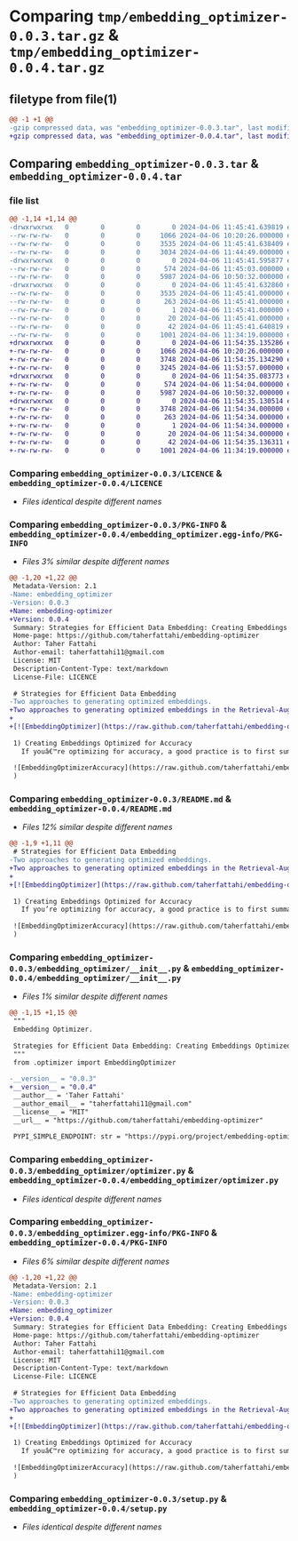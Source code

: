 # Comparing `tmp/embedding_optimizer-0.0.3.tar.gz` & `tmp/embedding_optimizer-0.0.4.tar.gz`

## filetype from file(1)

```diff
@@ -1 +1 @@
-gzip compressed data, was "embedding_optimizer-0.0.3.tar", last modified: Sat Apr  6 11:45:41 2024, max compression
+gzip compressed data, was "embedding_optimizer-0.0.4.tar", last modified: Sat Apr  6 11:54:35 2024, max compression
```

## Comparing `embedding_optimizer-0.0.3.tar` & `embedding_optimizer-0.0.4.tar`

### file list

```diff
@@ -1,14 +1,14 @@
-drwxrwxrwx   0        0        0        0 2024-04-06 11:45:41.639819 embedding_optimizer-0.0.3/
--rw-rw-rw-   0        0        0     1066 2024-04-06 10:20:26.000000 embedding_optimizer-0.0.3/LICENCE
--rw-rw-rw-   0        0        0     3535 2024-04-06 11:45:41.638409 embedding_optimizer-0.0.3/PKG-INFO
--rw-rw-rw-   0        0        0     3034 2024-04-06 11:44:49.000000 embedding_optimizer-0.0.3/README.md
-drwxrwxrwx   0        0        0        0 2024-04-06 11:45:41.595877 embedding_optimizer-0.0.3/embedding_optimizer/
--rw-rw-rw-   0        0        0      574 2024-04-06 11:45:03.000000 embedding_optimizer-0.0.3/embedding_optimizer/__init__.py
--rw-rw-rw-   0        0        0     5987 2024-04-06 10:50:32.000000 embedding_optimizer-0.0.3/embedding_optimizer/optimizer.py
-drwxrwxrwx   0        0        0        0 2024-04-06 11:45:41.632860 embedding_optimizer-0.0.3/embedding_optimizer.egg-info/
--rw-rw-rw-   0        0        0     3535 2024-04-06 11:45:41.000000 embedding_optimizer-0.0.3/embedding_optimizer.egg-info/PKG-INFO
--rw-rw-rw-   0        0        0      263 2024-04-06 11:45:41.000000 embedding_optimizer-0.0.3/embedding_optimizer.egg-info/SOURCES.txt
--rw-rw-rw-   0        0        0        1 2024-04-06 11:45:41.000000 embedding_optimizer-0.0.3/embedding_optimizer.egg-info/dependency_links.txt
--rw-rw-rw-   0        0        0       20 2024-04-06 11:45:41.000000 embedding_optimizer-0.0.3/embedding_optimizer.egg-info/top_level.txt
--rw-rw-rw-   0        0        0       42 2024-04-06 11:45:41.640819 embedding_optimizer-0.0.3/setup.cfg
--rw-rw-rw-   0        0        0     1001 2024-04-06 11:34:19.000000 embedding_optimizer-0.0.3/setup.py
+drwxrwxrwx   0        0        0        0 2024-04-06 11:54:35.135286 embedding_optimizer-0.0.4/
+-rw-rw-rw-   0        0        0     1066 2024-04-06 10:20:26.000000 embedding_optimizer-0.0.4/LICENCE
+-rw-rw-rw-   0        0        0     3748 2024-04-06 11:54:35.134290 embedding_optimizer-0.0.4/PKG-INFO
+-rw-rw-rw-   0        0        0     3245 2024-04-06 11:53:57.000000 embedding_optimizer-0.0.4/README.md
+drwxrwxrwx   0        0        0        0 2024-04-06 11:54:35.083773 embedding_optimizer-0.0.4/embedding_optimizer/
+-rw-rw-rw-   0        0        0      574 2024-04-06 11:54:04.000000 embedding_optimizer-0.0.4/embedding_optimizer/__init__.py
+-rw-rw-rw-   0        0        0     5987 2024-04-06 10:50:32.000000 embedding_optimizer-0.0.4/embedding_optimizer/optimizer.py
+drwxrwxrwx   0        0        0        0 2024-04-06 11:54:35.130514 embedding_optimizer-0.0.4/embedding_optimizer.egg-info/
+-rw-rw-rw-   0        0        0     3748 2024-04-06 11:54:34.000000 embedding_optimizer-0.0.4/embedding_optimizer.egg-info/PKG-INFO
+-rw-rw-rw-   0        0        0      263 2024-04-06 11:54:34.000000 embedding_optimizer-0.0.4/embedding_optimizer.egg-info/SOURCES.txt
+-rw-rw-rw-   0        0        0        1 2024-04-06 11:54:34.000000 embedding_optimizer-0.0.4/embedding_optimizer.egg-info/dependency_links.txt
+-rw-rw-rw-   0        0        0       20 2024-04-06 11:54:34.000000 embedding_optimizer-0.0.4/embedding_optimizer.egg-info/top_level.txt
+-rw-rw-rw-   0        0        0       42 2024-04-06 11:54:35.136311 embedding_optimizer-0.0.4/setup.cfg
+-rw-rw-rw-   0        0        0     1001 2024-04-06 11:34:19.000000 embedding_optimizer-0.0.4/setup.py
```

### Comparing `embedding_optimizer-0.0.3/LICENCE` & `embedding_optimizer-0.0.4/LICENCE`

 * *Files identical despite different names*

### Comparing `embedding_optimizer-0.0.3/PKG-INFO` & `embedding_optimizer-0.0.4/embedding_optimizer.egg-info/PKG-INFO`

 * *Files 3% similar despite different names*

```diff
@@ -1,20 +1,22 @@
 Metadata-Version: 2.1
-Name: embedding_optimizer
-Version: 0.0.3
+Name: embedding-optimizer
+Version: 0.0.4
 Summary: Strategies for Efficient Data Embedding: Creating Embeddings Optimized for Accuracy - Creating Embeddings Optimized for Storage
 Home-page: https://github.com/taherfattahi/embedding-optimizer
 Author: Taher Fattahi
 Author-email: taherfattahi11@gmail.com
 License: MIT
 Description-Content-Type: text/markdown
 License-File: LICENCE
 
 # Strategies for Efficient Data Embedding
-Two approaches to generating optimized embeddings.
+Two approaches to generating optimized embeddings in the Retrieval-Augmented Generation (RAG) Pattern
+
+[![EmbeddingOptimizer](https://raw.github.com/taherfattahi/embedding-optimizer/master/images/RAG-pattern.webp)](https://pypi.org/project/embedding-optimizer/)
 
 1) Creating Embeddings Optimized for Accuracy
   If youâ€™re optimizing for accuracy, a good practice is to first summarize the entire document, then store the summary text and the embedding together. For the rest of the document, you can simply create overlapping chunks and store the embedding and the chunk text together.
 
 ![EmbeddingOptimizerAccuracy](https://raw.github.com/taherfattahi/embedding-optimizer/master/images/optimize-accuracy.webp
 )
```

### Comparing `embedding_optimizer-0.0.3/README.md` & `embedding_optimizer-0.0.4/README.md`

 * *Files 12% similar despite different names*

```diff
@@ -1,9 +1,11 @@
 # Strategies for Efficient Data Embedding
-Two approaches to generating optimized embeddings.
+Two approaches to generating optimized embeddings in the Retrieval-Augmented Generation (RAG) Pattern
+
+[![EmbeddingOptimizer](https://raw.github.com/taherfattahi/embedding-optimizer/master/images/RAG-pattern.webp)](https://pypi.org/project/embedding-optimizer/)
 
 1) Creating Embeddings Optimized for Accuracy
   If you’re optimizing for accuracy, a good practice is to first summarize the entire document, then store the summary text and the embedding together. For the rest of the document, you can simply create overlapping chunks and store the embedding and the chunk text together.
 
 ![EmbeddingOptimizerAccuracy](https://raw.github.com/taherfattahi/embedding-optimizer/master/images/optimize-accuracy.webp
 )
```

### Comparing `embedding_optimizer-0.0.3/embedding_optimizer/__init__.py` & `embedding_optimizer-0.0.4/embedding_optimizer/__init__.py`

 * *Files 1% similar despite different names*

```diff
@@ -1,15 +1,15 @@
 """
 Embedding Optimizer.
 
 Strategies for Efficient Data Embedding: Creating Embeddings Optimized for Accuracy - Creating Embeddings Optimized for Storage --- python library for OpenAI
 """
 from .optimizer import EmbeddingOptimizer
 
-__version__ = "0.0.3"
+__version__ = "0.0.4"
 __author__ = 'Taher Fattahi'
 __author_email__ = "taherfattahi11@gmail.com"
 __license__ = "MIT"
 __url__ = "https://github.com/taherfattahi/embedding-optimizer"
 
 PYPI_SIMPLE_ENDPOINT: str = "https://pypi.org/project/embedding-optimizer"
```

### Comparing `embedding_optimizer-0.0.3/embedding_optimizer/optimizer.py` & `embedding_optimizer-0.0.4/embedding_optimizer/optimizer.py`

 * *Files identical despite different names*

### Comparing `embedding_optimizer-0.0.3/embedding_optimizer.egg-info/PKG-INFO` & `embedding_optimizer-0.0.4/PKG-INFO`

 * *Files 6% similar despite different names*

```diff
@@ -1,20 +1,22 @@
 Metadata-Version: 2.1
-Name: embedding-optimizer
-Version: 0.0.3
+Name: embedding_optimizer
+Version: 0.0.4
 Summary: Strategies for Efficient Data Embedding: Creating Embeddings Optimized for Accuracy - Creating Embeddings Optimized for Storage
 Home-page: https://github.com/taherfattahi/embedding-optimizer
 Author: Taher Fattahi
 Author-email: taherfattahi11@gmail.com
 License: MIT
 Description-Content-Type: text/markdown
 License-File: LICENCE
 
 # Strategies for Efficient Data Embedding
-Two approaches to generating optimized embeddings.
+Two approaches to generating optimized embeddings in the Retrieval-Augmented Generation (RAG) Pattern
+
+[![EmbeddingOptimizer](https://raw.github.com/taherfattahi/embedding-optimizer/master/images/RAG-pattern.webp)](https://pypi.org/project/embedding-optimizer/)
 
 1) Creating Embeddings Optimized for Accuracy
   If youâ€™re optimizing for accuracy, a good practice is to first summarize the entire document, then store the summary text and the embedding together. For the rest of the document, you can simply create overlapping chunks and store the embedding and the chunk text together.
 
 ![EmbeddingOptimizerAccuracy](https://raw.github.com/taherfattahi/embedding-optimizer/master/images/optimize-accuracy.webp
 )
```

### Comparing `embedding_optimizer-0.0.3/setup.py` & `embedding_optimizer-0.0.4/setup.py`

 * *Files identical despite different names*

